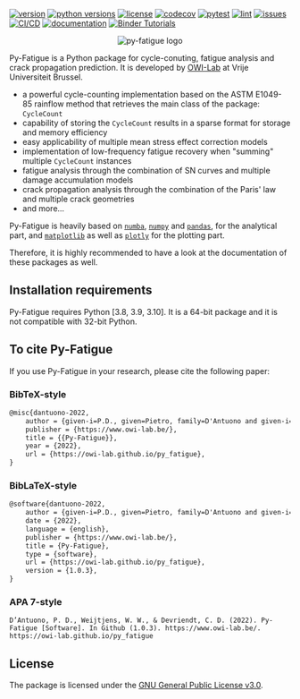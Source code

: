[![version](https://img.shields.io/pypi/v/py_fatigue)](https://pypi.org/project/py-fatigue/)
[![python versions](https://img.shields.io/pypi/pyversions/py_fatigue)](https://pypi.org/project/py-fatigue/)
[![license](https://img.shields.io/github/license/owi-lab/py_fatigue)](https://github.com/OWI-Lab/py_fatigue/blob/main/LICENSE)
[![codecov](https://codecov.io/gh/OWI-Lab/py_fatigue/branch/main/graph/badge.svg?token=CM4H0C3LVY)](https://codecov.io/gh/OWI-Lab/py_fatigue)
[![pytest](https://img.shields.io/github/actions/workflow/status/owi-lab/py_fatigue/ci.yml?label=pytest)](https://github.com/OWI-Lab/py_fatigue/actions/workflows/ci.yml)
[![lint](https://img.shields.io/github/actions/workflow/status/owi-lab/py_fatigue/ci.yml?label=lint)](https://github.com/OWI-Lab/py_fatigue/actions/workflows/ci.yml)
[![issues](https://img.shields.io/github/issues/owi-lab/py_fatigue)](https://github.com/OWI-Lab/py_fatigue/issues)
[![CI/CD](https://github.com/OWI-Lab/py_fatigue/actions/workflows/cd.yml/badge.svg)](https://github.com/OWI-Lab/py_fatigue/actions/workflows/cd.yml)
[![documentation](https://github.com/OWI-Lab/py_fatigue/actions/workflows/pages/pages-build-deployment/badge.svg?label=docs)](https://owi-lab.github.io/py_fatigue/)
[![Binder Tutorials](https://mybinder.org/badge_logo.svg)](https://mybinder.org/v2/gh/OWI-Lab/py-fatigue-tutorials/HEAD)

<!-- Insert the py-fatigue logo here -->
<p align="center">
  <img src="https://owi-lab.github.io/py_fatigue/_static/py-fatigue-logo-with-name.png" alt="py-fatigue logo" width="height"/>
</p>

Py-Fatigue is a Python package for cycle-conuting, fatigue analysis and crack propagation prediction. It is developed by [OWI-Lab](https://www.owi-lab.be/) at Vrije Universiteit Brussel.

- a powerful cycle-counting implementation based on the ASTM E1049-85 rainflow method that retrieves the main class of the package: ``CycleCount``
- capability of storing the ``CycleCount`` results in a sparse format for storage and memory efficiency
- easy applicability of multiple mean stress effect correction models
- implementation of low-frequency fatigue recovery when "summing" multiple ``CycleCount`` instances
- fatigue analysis through the combination of SN curves and multiple damage accumulation models
- crack propagation analysis through the combination of the Paris' law and multiple crack geometries
- and more...

Py-Fatigue is heavily based on [``numba``](https://numba.pydata.org/), [``numpy``](https://numpy.org/) and [``pandas``](https://pandas.pydata.org/), for the analytical part, and [``matplotlib``](https://matplotlib.org/) as well as [``plotly``](https://plotly.com/python/) for the plotting part.

Therefore, it is highly recommended to have a look at the documentation of these packages as well.

## Installation requirements

Py-Fatigue requires Python [3.8, 3.9, 3.10]. It is a 64-bit package and it is not compatible with 32-bit Python.

## To cite Py-Fatigue

If you use Py-Fatigue in your research, please cite the following paper:

### BibTeX-style

```tex
@misc{dantuono-2022,
	author = {given-i=P.D., given=Pietro, family=D'Antuono and given-i=W.W., given=Wout, family=Weijtjens and given-i=C.D., given=Christof, family=Devriendt},
	publisher = {https://www.owi-lab.be/},
	title = {{Py-Fatigue}},
	year = {2022},
	url = {https://owi-lab.github.io/py_fatigue},
}
```

### BibLaTeX-style

```tex
@software{dantuono-2022,
	author = {given-i=P.D., given=Pietro, family=D'Antuono and given-i=W.W., given=Wout, family=Weijtjens and given-i=C.D., given=Christof, family=Devriendt},
	date = {2022},
	language = {english},
	publisher = {https://www.owi-lab.be/},
	title = {Py-Fatigue},
	type = {software},
	url = {https://owi-lab.github.io/py_fatigue},
	version = {1.0.3},
}
```

### APA 7-style

```
D’Antuono, P. D., Weijtjens, W. W., & Devriendt, C. D. (2022). Py-Fatigue [Software]. In Github (1.0.3). https://www.owi-lab.be/. https://owi-lab.github.io/py_fatigue
```

## License

The package is licensed under the [GNU General Public License v3.0](https://www.gnu.org/licenses/gpl-3.0.en.html).
